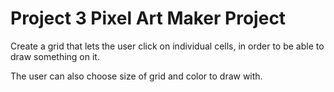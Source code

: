 # Project 3 Pixel Art Maker Project

Create a grid that lets the user click on individual cells, in order to be able to draw something on it.

The user can also choose size of grid and color to draw with.
